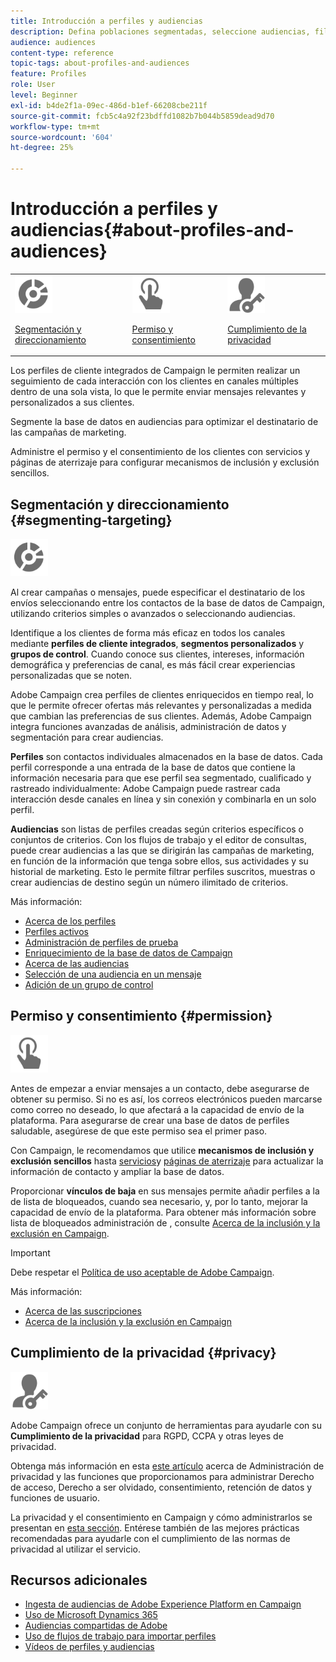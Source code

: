 ```yaml
---
title: Introducción a perfiles y audiencias
description: Defina poblaciones segmentadas, seleccione audiencias, filtre destinatarios, recopile datos y actualice perfiles.
audience: audiences
content-type: reference
topic-tags: about-profiles-and-audiences
feature: Profiles
role: User
level: Beginner
exl-id: b4de2f1a-09ec-486d-b1ef-66208cbe211f
source-git-commit: fcb5c4a92f23bdffd1082b7b044b5859dead9d70
workflow-type: tm+mt
source-wordcount: '604'
ht-degree: 25%

---
```


# Introducción a perfiles y audiencias{#about-profiles-and-audiences}

<table>
<tr>
<td><img src="assets/do-not-localize/icon_segment.svg" width="60px"><p><a href="#segmenting-targeting">Segmentación y direccionamiento</a></p></td>
<td><img src="assets/do-not-localize/icon_permission.svg" width="60px"><p><a href="#permission">Permiso y consentimiento</a></p></td>
<td><img src="assets/do-not-localize/icon_privacy.svg" width="60px"><p><a href="#privacy">Cumplimiento de la privacidad</a></p></td></tr>
</table>

Los perfiles de cliente integrados de Campaign le permiten realizar un seguimiento de cada interacción con los clientes en canales múltiples dentro de una sola vista, lo que le permite enviar mensajes relevantes y personalizados a sus clientes.

Segmente la base de datos en audiencias para optimizar el destinatario de las campañas de marketing.

Administre el permiso y el consentimiento de los clientes con servicios y páginas de aterrizaje para configurar mecanismos de inclusión y exclusión sencillos.

## Segmentación y direccionamiento {#segmenting-targeting}

<img src="assets/do-not-localize/icon_segment.svg" width="60px">

Al crear campañas o mensajes, puede especificar el destinatario de los envíos seleccionando entre los contactos de la base de datos de Campaign, utilizando criterios simples o avanzados o seleccionando audiencias.

Identifique a los clientes de forma más eficaz en todos los canales mediante **perfiles de cliente integrados**, **segmentos personalizados** y **grupos de control**. Cuando conoce sus clientes, intereses, información demográfica y preferencias de canal, es más fácil crear experiencias personalizadas que se noten.

Adobe Campaign crea perfiles de clientes enriquecidos en tiempo real, lo que le permite ofrecer ofertas más relevantes y personalizadas a medida que cambian las preferencias de sus clientes. Además, Adobe Campaign integra funciones avanzadas de análisis, administración de datos y segmentación para crear audiencias.

**Perfiles** son contactos individuales almacenados en la base de datos. Cada perfil corresponde a una entrada de la base de datos que contiene la información necesaria para que ese perfil sea segmentado, cualificado y rastreado individualmente: Adobe Campaign puede rastrear cada interacción desde canales en línea y sin conexión y combinarla en un solo perfil.

**Audiencias** son listas de perfiles creadas según criterios específicos o conjuntos de criterios. Con los flujos de trabajo y el editor de consultas, puede crear audiencias a las que se dirigirán las campañas de marketing, en función de la información que tenga sobre ellos, sus actividades y su historial de marketing. Esto le permite filtrar perfiles suscritos, muestras o crear audiencias de destino según un número ilimitado de criterios.

Más información:

* [Acerca de los perfiles](../../audiences/using/about-profiles.md)
* [Perfiles activos](../../audiences/using/active-profiles.md)
* [Administración de perfiles de prueba](../../audiences/using/managing-test-profiles.md)
* [Enriquecimiento de la base de datos de Campaign](../../audiences/using/enriching-campaign-database.md)
* [Acerca de las audiencias](../../audiences/using/about-audiences.md)
* [Selección de una audiencia en un mensaje](../../audiences/using/selecting-an-audience-in-a-message.md)
* [Adición de un grupo de control](../../sending/using/control-group.md)

## Permiso y consentimiento {#permission}

<img src="assets/do-not-localize/icon_permission.svg"  width="60px">

Antes de empezar a enviar mensajes a un contacto, debe asegurarse de obtener su permiso. Si no es así, los correos electrónicos pueden marcarse como correo no deseado, lo que afectará a la capacidad de envío de la plataforma. Para asegurarse de crear una base de datos de perfiles saludable, asegúrese de que este permiso sea el primer paso.

Con Campaign, le recomendamos que utilice **mecanismos de inclusión y exclusión sencillos** hasta [servicios](../../audiences/using/creating-a-service.md)y [páginas de aterrizaje](../../channels/using/getting-started-with-landing-pages.md) para actualizar la información de contacto y ampliar la base de datos.

Proporcionar **vínculos de baja** en sus mensajes permite añadir perfiles a la  de lista de bloqueados, cuando sea necesario, y, por lo tanto, mejorar la capacidad de envío de la plataforma. Para obtener más información sobre lista de bloqueados administración de , consulte [Acerca de la inclusión y la exclusión en Campaign](../../audiences/using/about-opt-in-and-opt-out-in-campaign.md).

>[!IMPORTANT]
>
>Debe respetar el [Política de uso aceptable de Adobe Campaign](https://www.adobe.com/legal/terms/aup.html).

Más información:

* [Acerca de las suscripciones](../../audiences/using/about-subscriptions.md)
* [Acerca de la inclusión y la exclusión en Campaign](../../audiences/using/about-opt-in-and-opt-out-in-campaign.md)

## Cumplimiento de la privacidad {#privacy}

<img src="assets/do-not-localize/icon_privacy.svg" width="60px">

Adobe Campaign ofrece un conjunto de herramientas para ayudarle con su **Cumplimiento de la privacidad** para RGPD, CCPA y otras leyes de privacidad.

Obtenga más información en esta [este artículo](https://helpx.adobe.com/es/campaign/kb/campaign-privacy.html) acerca de Administración de privacidad y las funciones que proporcionamos para administrar Derecho de acceso, Derecho a ser olvidado, consentimiento, retención de datos y funciones de usuario.

La privacidad y el consentimiento en Campaign y cómo administrarlos se presentan en [esta sección](../../start/using/privacy.md). Entérese también de las mejores prácticas recomendadas para ayudarle con el cumplimiento de las normas de privacidad al utilizar el servicio.

## Recursos adicionales

* [Ingesta de audiencias de Adobe Experience Platform en Campaign](../../integrating/using/ingest-aep-data.md)
* [Uso de Microsoft Dynamics 365](../../integrating/using/d365-acs-get-started.md)
* [Audiencias compartidas de Adobe](../../integrating/using/sharing-audiences-with-audience-manager-or-people-core-service.md)
* [Uso de flujos de trabajo para importar perfiles](../../automating/using/creating-import-workflow-templates.md)
* [Vídeos de perfiles y audiencias](https://experienceleague.adobe.com/docs/campaign-standard-learn/tutorials/profiles-and-audiences/creating-profiles-and-audiences.html)
